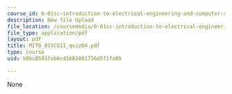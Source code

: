 ```yaml
---
course_id: 6-01sc-introduction-to-electrical-engineering-and-computer-science-i-spring-2011
description: New file Upload
file_location: /coursemedia/6-01sc-introduction-to-electrical-engineering-and-computer-science-i-spring-2011/50bc8593feb8c41682001736d5f1fa05_MIT6_01SCS11_quiz04.pdf
file_type: application/pdf
layout: pdf
title: MIT6_01SCS11_quiz04.pdf
type: course
uid: 50bc8593feb8c41682001736d5f1fa05

---
```

None